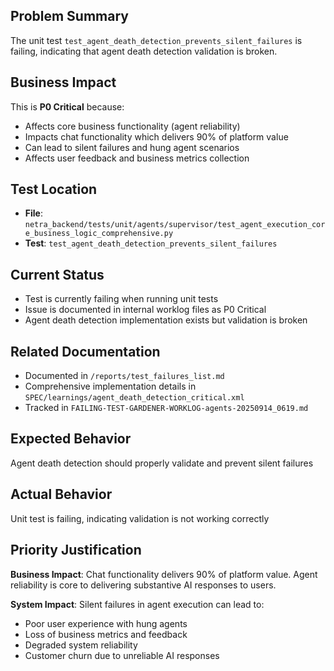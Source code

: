 ## Problem Summary
The unit test `test_agent_death_detection_prevents_silent_failures` is failing, indicating that agent death detection validation is broken.

## Business Impact
This is **P0 Critical** because:
- Affects core business functionality (agent reliability)
- Impacts chat functionality which delivers 90% of platform value
- Can lead to silent failures and hung agent scenarios
- Affects user feedback and business metrics collection

## Test Location
- **File**: `netra_backend/tests/unit/agents/supervisor/test_agent_execution_core_business_logic_comprehensive.py`
- **Test**: `test_agent_death_detection_prevents_silent_failures`

## Current Status
- Test is currently failing when running unit tests
- Issue is documented in internal worklog files as P0 Critical
- Agent death detection implementation exists but validation is broken

## Related Documentation
- Documented in `/reports/test_failures_list.md`
- Comprehensive implementation details in `SPEC/learnings/agent_death_detection_critical.xml`
- Tracked in `FAILING-TEST-GARDENER-WORKLOG-agents-20250914_0619.md`

## Expected Behavior
Agent death detection should properly validate and prevent silent failures

## Actual Behavior
Unit test is failing, indicating validation is not working correctly

## Priority Justification
**Business Impact**: Chat functionality delivers 90% of platform value. Agent reliability is core to delivering substantive AI responses to users.

**System Impact**: Silent failures in agent execution can lead to:
- Poor user experience with hung agents
- Loss of business metrics and feedback
- Degraded system reliability
- Customer churn due to unreliable AI responses